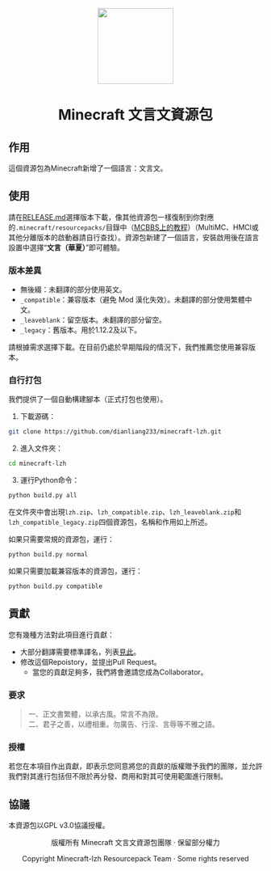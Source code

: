 <!-- 
START Logo & title area
--><p align="center">
  <img src="https://mcwiki-1301161188.cos.ap-hongkong.myqcloud.com/github/minecraft-lzh/logo1.png" width="150">
</p>

<h1 align="center">Minecraft 文言文資源包</h1><!-- 
END Logo & title area
-->

## 作用
這個資源包為Minecraft新增了一個語言：文言文。
## 使用
請在[RELEASE.md](https://github.com/dianliang233/minecraft-lzh/blob/master/README.md)選擇版本下載，像其他資源包一樣復制到你對應的`.minecraft/resourcepacks/`目錄中（[MCBBS上的教程](https://www.mcbbs.net/thread-880869-1-1.html)）（MultiMC、HMCl或其他分離版本的啟動器請自行查找）。資源包新建了一個語言，安裝啟用後在語言設置中選擇“**文言（華夏）**”即可體驗。
### 版本差異
- 無後綴：未翻譯的部分使用英文。
- `_compatible`：兼容版本（避免 Mod 漢化失效）。未翻譯的部分使用繁體中文。
- `_leaveblank`：留空版本。未翻譯的部分留空。
- `_legacy`：舊版本。用於1.12.2及以下。

請根據需求選擇下載。在目前仍處於早期階段的情況下，我們推薦您使用兼容版本。
### 自行打包
我們提供了一個自動構建腳本（正式打包也使用）。
1. 下載源碼：
``` bash
git clone https://github.com/dianliang233/minecraft-lzh.git
```
2. 進入文件夾：
``` bash
cd minecraft-lzh
```
3. 運行Python命令：
``` bash
python build.py all
```
在文件夾中會出現`lzh.zip`、`lzh_compatible.zip`、`lzh_leaveblank.zip`和`lzh_compatible_legacy.zip`四個資源包，名稱和作用如上所述。

如果只需要常規的資源包，運行：
``` bash
python build.py normal
```
如果只需要加載兼容版本的資源包，運行：
``` bash
python build.py compatible
```
## 貢獻
您有幾種方法對此項目進行貢獻：
* 大部分翻譯需要標準譯名，列表[見此](https://minecraft-zh.gamepedia.com/User:Miemie_method)。
* 修改這個Repoistory，並提出Pull Request。
  * 當您的貢獻足夠多，我們將會邀請您成為Collaborator。
### 要求
>一、正文書繁體，以承古風。常言不為限。  
>二、君子之善，以禮相重。勿廣告、行淫、言辱等不雅之語。
### 授權
若您在本項目作出貢獻，即表示您同意將您的貢獻的版權贈予我們的團隊，並允許我們對其進行包括但不限於再分發、商用和對其可使用範圍進行限制。
## 協議
本資源包以GPL v3.0協議授權。<!-- 
START Copyright area
--><p align="center">版權所有 Minecraft 文言文資源包團隊 · 保留部分權力</p>
<p align="center">Copyright Minecraft-lzh Resourcepack Team · Some rights reserved</p><!-- 
END Copyright area
-->
